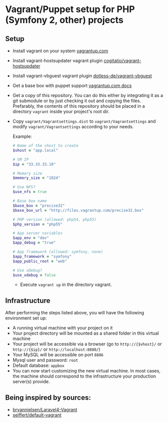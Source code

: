 # Vagrant/Puppet setup for PHP (Symfony 2, other) projects

## Setup

-   Install vagrant on your system [vagrantup.com](http://vagrantup.com/v1/docs/getting-started/index.html)

-   Install vagrant-hostsupdater vagrant plugin [cogitatio/vagrant-hostsupdater](https://github.com/cogitatio/vagrant-hostsupdater)

-   Install vagrant-vbguest vagrant plugin [dotless-de/vagrant-vbguest](https://github.com/dotless-de/vagrant-vbguest)

-   Get a base box with puppet support [vagrantup.com docs](http://vagrantup.com/v1/docs/getting-started/boxes.html)

-   Get a copy of this repository. You can do this either by integrating it as a git submodule or by just checking it out and copying the files.
    Prefarably, the contents of this repository should be placed in a directory `vagrant` inside your project's root dir.

-   Copy `vagrant/Vagrantsettings.dist` to `vagrant/Vagrantsettings` and modify `vagrant/Vagrantsettings` according to your needs.

    Example:
    ```ruby
    # Name of the vhost to create
    $vhost = "app.local"

    # VM IP
    $ip = "33.33.33.10"

    # Memory size
    $memory_size = "1024"

    # Use NFS?
    $use_nfs = true

    # Base box name
    $base_box = "precise32"
    $base_box_url = "http://files.vagrantup.com/precise32.box"

    # PHP version (allowed: php54, php55)
    $php_version = "php55"

    # App server variables
    $app_env = "dev"
    $app_debug = "true"

    # App framework (allowed: symfony, none)
    $app_framework = "symfony"
    $app_public_root = "web"

    # Use xDebug?
    $use_xdebug = false
    ```
    -   Execute `vagrant up` in the directory vagrant.

## Infrastructure

After performing the steps listed above, you will have the following environment set up:

- A running virtual machine with your project on it
- Your project directory will be mounted as a shared folder in this virtual machine
- Your project will be accessible via a browser (go to `http://{$vhost}/` or `http://{$ip}/` or `http://localhost:8880/`)
- Your MySQL will be accessible on port `8886`
- Mysql user and password: `root`
- Default database: `appbox`
- You can now start customizing the new virtual machine. In most cases, the machine should correspond to the infrastructure your production server(s) provide.

## Being inspired by sources:

* [bryannielsen/Laravel4-Vagrant](https://github.com/bryannielsen/Laravel4-Vagrant)
* [seiffert/default-vagrant](https://github.com/seiffert/default-vagrant)
